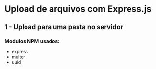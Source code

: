 # Upload de arquivos com Express.js

## 1 - Upload para uma pasta no servidor

### Modulos NPM usados:

- express
- multer
- uuid